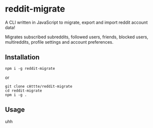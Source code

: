 # reddit-migrate
A CLI written in JavaScript to migrate, export and import reddit account data!

Migrates subscribed subreddits, followed users, friends, blocked users, multireddits, profile settings and account preferences.

## Installation
```
npm i -g reddit-migrate
```
or
```
git clone cAttte/reddit-migrate
cd reddit-migrate
npm i -g .
```

## Usage
uhh